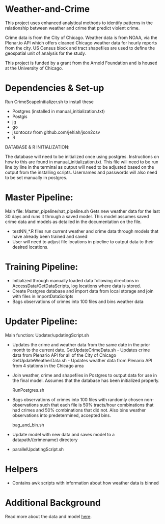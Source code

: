 Weather-and-Crime
==========
This project uses enhanced analytical methods to identify patterns in the relationship between weather and crime that predict violent crime. 

Crime data is from the City of Chicago. Weather data is from NOAA, via the Plenar.io API which offers cleaned Chicago weather data for hourly reports from the city. US Census block and tract shapefiles are used to define the geospatial unit of analysis for the study. 

This project is funded by a grant from the Arnold Foundation and is housed at the University of Chicago.

Dependencies & Set-up
============
Run CrimeScapeInitializer.sh to install these

- Postgres (installed in manual_initialization.txt)
- Postgis
- jg
- go
- jsontocsv from github.com/jehiah/json2csv
- R

DATABASE & R INITIALIZATION:

The database will need to be initialized once using postgres. Instructions on how to this are found in manual_initialization.txt. This file will need to be run line by line in the terminal as output will need to be adjusted based on the output from the installing scripts. Usernames and passwords will also need to be set manually in postgres.

Master Pipeline:
================
Main file: Master_pipeline/nat_pipeline.sh 
	Gets new weather data for the last 30 days and runs it through a saved model. This model assumes saved crime data and 
	models as detailed in the documentation on the file.
	
- testNN_*.R files run current weather and crime data through models that have already been trained and saved
- User will need to adjust file locations in pipeline to output data to their desired locations.

	

Training Pipeline:
================
- Initialized through manually loaded data following directions in AccessData/GetDataScripts, log locations where data is stored. 
- Create Postgres database and import data from local storage and join with files in ImportDataScripts
- Bags observations of crimes into 100 files and bins weather data

Updater Pipeline:
================
Main function: Updater/updatingScript.sh

 - Updates the crime and weather data from the same date in the prior month to the current date. 
 	GetUpdateCrimeData.sh - Updates crime data from Plenario API for all of the City of Chicago
	GetUpdateWeatherData.sh - Updates weather data from Plenario API from 4 stations in the Chicago area

 - Join weather, crime and shapefiles in Postgres to output data for use in the final model. Assumes that the database has been initialized properly.

 	RunPostgres.sh

 - Bags observations of crimes into 100 files with randomly chosen non-observations such that each file is 50% tracts/hour combinations that had crimes and 50% combinations that did not. Also bins weather observations into predetermined, accepted bins.

 	bag_and_bin.sh

 - Update model with new data and saves model to a datapath/{crimename} directory
  - parallelUpdatingScript.sh
  
Helpers
=========
- Contains awk scripts with information about how weather data is binned

Additional Background
=========
Read more about the data and model <a href="http://chicagoharris.github.io/Weather-and-Crime">here</a>.











